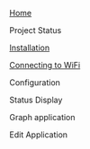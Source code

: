 [Home](https://github.com/boblemaire/IoTaWatt/wiki)

Project Status

[Installation](https://github.com/boblemaire/IoTaWatt/wiki/Installing-IoTaWatt)

[Connecting to WiFi](https://github.com/boblemaire/IoTaWatt/wiki/Connecting-to-WiFi)



Configuration

Status Display

Graph application

Edit Application 

